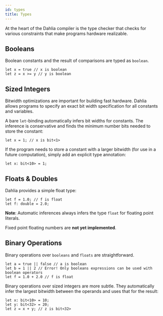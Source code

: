 ```yaml
---
id: types
title: Types
---
```


At the heart of the Dahlia compiler is the type checker that checks for various
constraints that make programs hardware realizable.

## Booleans

Boolean constants and the result of comparisons are typed as `boolean`.

```dahlia
let x = true // x is boolean
let z = x >= y // y is boolean
```

## Sized Integers

Bitwidth optimizations are important for building fast hardware. Dahlia allows
programs to specify an exact bit width specification for all constants
and variables.

A bare `let`-binding automatically infers bit widths for constants. The
inference is conservative and finds the minimum number bits needed to store
the constant:

```dahlia
let x = 1; // x is bit<1>
```

If the program needs to store a constant with a larger bitwidth (for use in
a future computation), simply add an explicit type annotation:

```dahlia
let x: bit<10> = 1;
```

## Floats & Doubles

Dahlia provides a simple float type:

```dahlia
let f = 1.0; // f is float
let f: double = 2.0;
```

**Note**: Automatic inferences always infers the type `float` for floating
point literals.

Fixed point floating numbers are **not yet implemented**.

## Binary Operations

Binary operations over `booleans` and `floats` are straightforward.

```dahlia
let a = true || false // a is boolean
let b = 1 || 2 // Error! Only booleans expressions can be used with boolean operators
let f = 1.0 + 2.0 // f is float
```

Binary operations over sized integers are more subtle. They automatically
infer the largest bitwidth between the operands and uses that for the
result:

```dahlia
let x: bit<10> = 10;
let y: bit<32> = 20;
let z = x + y; // z is bit<32>
```
